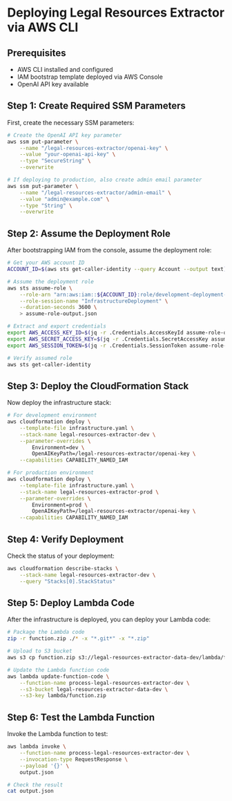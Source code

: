 # Deploying Legal Resources Extractor via AWS CLI

## Prerequisites
- AWS CLI installed and configured
- IAM bootstrap template deployed via AWS Console
- OpenAI API key available

## Step 1: Create Required SSM Parameters

First, create the necessary SSM parameters:

```bash
# Create the OpenAI API key parameter
aws ssm put-parameter \
    --name "/legal-resources-extractor/openai-key" \
    --value "your-openai-api-key" \
    --type "SecureString" \
    --overwrite

# If deploying to production, also create admin email parameter
aws ssm put-parameter \
    --name "/legal-resources-extractor/admin-email" \
    --value "admin@example.com" \
    --type "String" \
    --overwrite
```

## Step 2: Assume the Deployment Role

After bootstrapping IAM from the console, assume the deployment role:

```bash
# Get your AWS account ID
ACCOUNT_ID=$(aws sts get-caller-identity --query Account --output text)

# Assume the deployment role
aws sts assume-role \
    --role-arn "arn:aws:iam::${ACCOUNT_ID}:role/development-deployment-role" \
    --role-session-name "InfrastructureDeployment" \
    --duration-seconds 3600 \
    > assume-role-output.json

# Extract and export credentials
export AWS_ACCESS_KEY_ID=$(jq -r .Credentials.AccessKeyId assume-role-output.json)
export AWS_SECRET_ACCESS_KEY=$(jq -r .Credentials.SecretAccessKey assume-role-output.json)
export AWS_SESSION_TOKEN=$(jq -r .Credentials.SessionToken assume-role-output.json)

# Verify assumed role
aws sts get-caller-identity
```

## Step 3: Deploy the CloudFormation Stack

Now deploy the infrastructure stack:

```bash
# For development environment
aws cloudformation deploy \
    --template-file infrastructure.yaml \
    --stack-name legal-resources-extractor-dev \
    --parameter-overrides \
        Environment=dev \
        OpenAIKeyPath=/legal-resources-extractor/openai-key \
    --capabilities CAPABILITY_NAMED_IAM

# For production environment
aws cloudformation deploy \
    --template-file infrastructure.yaml \
    --stack-name legal-resources-extractor-prod \
    --parameter-overrides \
        Environment=prod \
        OpenAIKeyPath=/legal-resources-extractor/openai-key \
    --capabilities CAPABILITY_NAMED_IAM
```

## Step 4: Verify Deployment

Check the status of your deployment:

```bash
aws cloudformation describe-stacks \
    --stack-name legal-resources-extractor-dev \
    --query "Stacks[0].StackStatus"
```

## Step 5: Deploy Lambda Code

After the infrastructure is deployed, you can deploy your Lambda code:

```bash
# Package the Lambda code
zip -r function.zip ./* -x "*.git*" -x "*.zip"

# Upload to S3 bucket
aws s3 cp function.zip s3://legal-resources-extractor-data-dev/lambda/function.zip

# Update the Lambda function code
aws lambda update-function-code \
    --function-name process-legal-resources-extractor-dev \
    --s3-bucket legal-resources-extractor-data-dev \
    --s3-key lambda/function.zip
```

## Step 6: Test the Lambda Function

Invoke the Lambda function to test:

```bash
aws lambda invoke \
    --function-name process-legal-resources-extractor-dev \
    --invocation-type RequestResponse \
    --payload '{}' \
    output.json

# Check the result
cat output.json
```